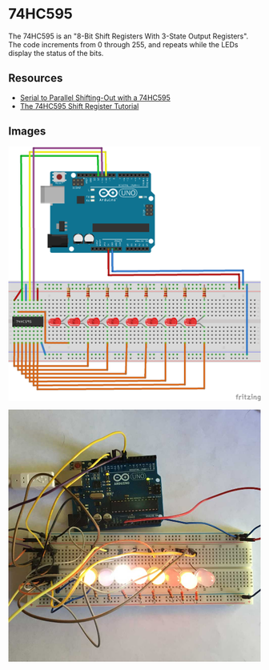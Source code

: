 # 74HC595

The 74HC595 is an "8-Bit Shift Registers With 3-State Output Registers". The code increments from 0 through 255, and repeats while the LEDs display the status of the bits.

## Resources

- [Serial to Parallel Shifting-Out with a 74HC595](https://www.arduino.cc/en/tutorial/ShiftOut)
- [The 74HC595 Shift Register Tutorial](https://learn.adafruit.com/adafruit-arduino-lesson-4-eight-leds/the-74hc595-shift-register)

## Images

![Fritzing diagram](./assets/74HC595_bb.png)

![Breadboard](./assets/Arduino_74HC595.jpg)

